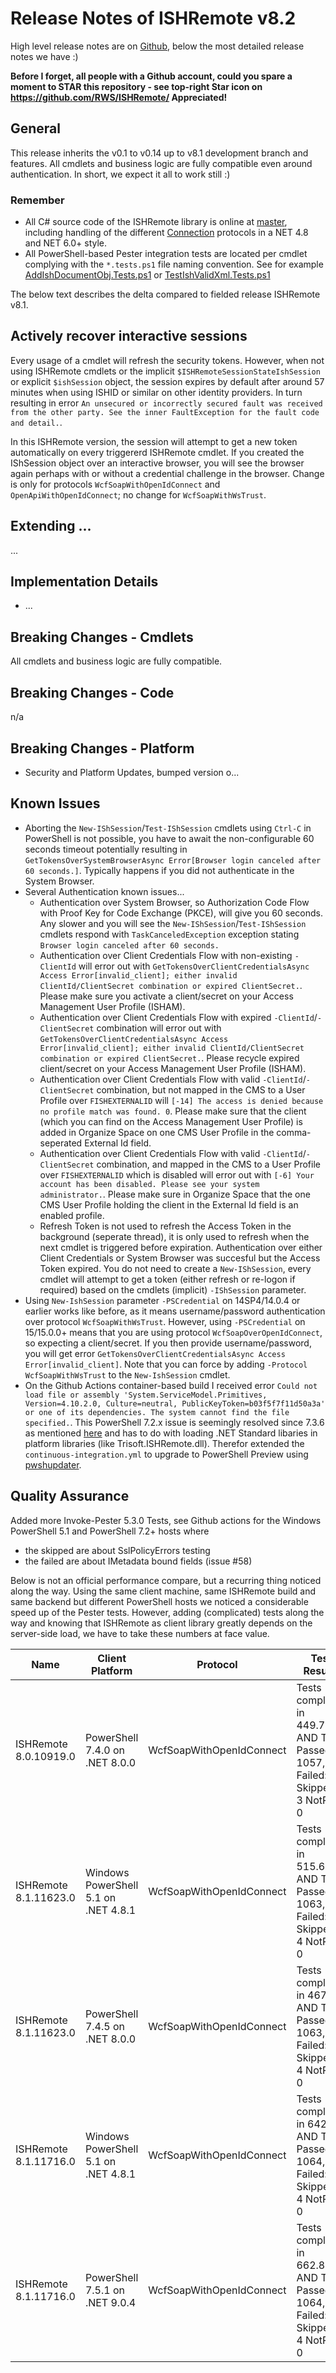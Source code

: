 # Release Notes of ISHRemote v8.2

High level release notes are on [Github](https://github.com/rws/ISHRemote/releases/tag/v8.2), below the most detailed release notes we have :)

**Before I forget, all people with a Github account, could you spare a moment to STAR this repository - see top-right Star icon on https://github.com/RWS/ISHRemote/ Appreciated!**


## General

This release inherits the v0.1 to v0.14 up to v8.1 development branch and features. All cmdlets and business logic are fully compatible even around authentication. In short, we expect it all to work still :)

### Remember
* All C# source code of the ISHRemote library is online at [master](https://github.com/rws/ISHRemote/tree/master/Source/ISHRemote/Trisoft.ISHRemote), including handling of the different [Connection](https://github.com/rws/ISHRemote/tree/master/Source/ISHRemote/Trisoft.ISHRemote/Connection) protocols in a NET 4.8 and NET 6.0+ style.
* All PowerShell-based Pester integration tests are located per cmdlet complying with the `*.tests.ps1` file naming convention. See for example [AddIshDocumentObj.Tests.ps1](https://github.com/rws/ISHRemote/tree/master/Source/ISHRemote/Trisoft.ISHRemote/Cmdlets/DocumentObj/AddIshDocumentObj.Tests.ps1) or [TestIshValidXml.Tests.ps1](https://github.com/rws/ISHRemote/tree/master/Source/ISHRemote/Trisoft.ISHRemote/Cmdlets/FileProcessor/TestIshValidXml.Tests.ps1)

The below text describes the delta compared to fielded release ISHRemote v8.1.


## Actively recover interactive sessions

Every usage of a cmdlet will refresh the security tokens. However, when not using ISHRemote cmdlets or the implicit `$ISHRemoteSessionStateIshSession` or explicit `$ishSession` object, the session expires by default after around 57 minutes when using ISHID or similar on other identity providers. In turn resulting in error `An unsecured or incorrectly secured fault was received from the other party. See the inner FaultException for the fault code and detail.`.

In this ISHRemote version, the session will attempt to get a new token automatically on every triggererd ISHRemote cmdlet. If you created the IShSession object over an interactive browser, you will see the browser again perhaps with or without a credential challenge in the browser. Change is only for protocols `WcfSoapWithOpenIdConnect` and `OpenApiWithOpenIdConnect`; no change for `WcfSoapWithWsTrust`.


## Extending ...

...

## Implementation Details

*  ...


## Breaking Changes - Cmdlets

All cmdlets and business logic are fully compatible.


## Breaking Changes - Code

n/a


## Breaking Changes - Platform

*  Security and Platform Updates, bumped version o...


## Known Issues

* Aborting the `New-IShSession`/`Test-IShSession` cmdlets using `Ctrl-C` in PowerShell is not possible, you have to await the non-configurable 60 seconds timeout potentially resulting in `GetTokensOverSystemBrowserAsync Error[Browser login canceled after 60 seconds.]`. Typically happens if you did not authenticate in the System Browser.
* Several Authentication known issues...
    * Authentication over System Browser, so Authorization Code Flow with Proof Key for Code Exchange (PKCE), will give you 60 seconds. Any slower and you will see the `New-IShSession`/`Test-IShSession` cmdlets respond with `TaskCanceledException` exception stating `Browser login canceled after 60 seconds.`
    * Authentication over Client Credentials Flow with non-existing `-ClientId` will error out with `GetTokensOverClientCredentialsAsync Access Error[invalid_client]; either invalid ClientId/ClientSecret combination or expired ClientSecret.`. Please make sure you activate a client/secret on your Access Management User Profile (ISHAM).
    * Authentication over Client Credentials Flow with expired `-ClientId`/`-ClientSecret` combination will error out with `GetTokensOverClientCredentialsAsync Access Error[invalid_client]; either invalid ClientId/ClientSecret combination or expired ClientSecret.`. Please recycle expired client/secret on your Access Management User Profile (ISHAM).
    * Authentication over Client Credentials Flow with valid `-ClientId`/`-ClientSecret` combination, but not mapped in the CMS to a User Profile over `FISHEXTERNALID` will `[-14] The access is denied because no profile match was found. 0`. Please make sure that the client (which you can find on the Access Management User Profile) is added in Organize Space on one CMS User Profile in the comma-seperated External Id field.
    * Authentication over Client Credentials Flow with valid `-ClientId`/`-ClientSecret` combination, and mapped in the CMS to a User Profile over `FISHEXTERNALID` which is disabled will error out with `[-6] Your account has been disabled. Please see your system administrator.`. Please make sure in Organize Space that the one CMS User Profile holding the client in the External Id field is an enabled profile.
    * Refresh Token is not used to refresh the Access Token in the background (seperate thread), it is only used to refresh when the next cmdlet is triggered before expiration. Authentication over either Client Credentials or System Browser was succesful but the Access Token expired. You do not need to create a `New-IShSession`, every cmdlet will attempt to get a token (either refresh or re-logon if required) based on the cmdlets (implicit) `-IShSession` parameter. 
* Using `New-IshSession` parameter `-PSCredential` on 14SP4/14.0.4 or earlier works like before, as it means username/password authentication over protocol `WcfSoapWithWsTrust`.  However, using `-PSCredential` on 15/15.0.0+ means that you are using protocol `WcfSoapOverOpenIdConnect`, so expecting a client/secret. If you then provide username/password, you will get error `GetTokensOverClientCredentialsAsync Access Error[invalid_client]`. Note that you can force by adding `-Protocol WcfSoapWithWsTrust` to the `New-IshSession` cmdlet.
* On the Github Actions container-based build I received error `Could not load file or assembly 'System.ServiceModel.Primitives, Version=4.10.2.0, Culture=neutral, PublicKeyToken=b03f5f7f11d50a3a' or one of its dependencies. The system cannot find the file specified.`. This PowerShell 7.2.x issue is seemingly resolved since 7.3.6 as mentioned [here](https://github.com/dotnet/wcf/issues/2862) and has to do with loading .NET Standard libaries in platform libraries (like Trisoft.ISHRemote.dll). Therefor extended the `continuous-integration.yml` to upgrade to PowerShell Preview using [pwshupdater](https://github.com/marketplace/actions/pwshupdater).


## Quality Assurance

Added more Invoke-Pester 5.3.0 Tests, see Github actions for the Windows PowerShell 5.1 and PowerShell 7.2+ hosts where
* the skipped are about SslPolicyErrors testing
* the failed are about IMetadata bound fields (issue #58)

Below is not an official performance compare, but a recurring thing noticed along the way. Using the same client machine, same ISHRemote build and same backend but different PowerShell hosts we noticed a considerable speed up of the Pester tests. However, adding (complicated) tests along the way and knowing that ISHRemote as client library greatly depends on the server-side load, we have to take these numbers at face value.

| Name                     | Client Platform                     | Protocol       | Test Results         |
|--------------------------|-------------------------------------|----------------------|----------------|
| ISHRemote 8.0.10919.0    | PowerShell 7.4.0 on .NET 8.0.0 | WcfSoapWithOpenIdConnect | Tests completed in 449.72s AND Tests Passed: 1057, Failed: 0, Skipped: 3 NotRun: 0 |
| ISHRemote 8.1.11623.0    | Windows PowerShell 5.1 on .NET 4.8.1  | WcfSoapWithOpenIdConnect | Tests completed in 515.62s AND Tests Passed: 1063, Failed: 0, Skipped: 4 NotRun: 0 |
| ISHRemote 8.1.11623.0    | PowerShell 7.4.5 on .NET 8.0.0 | WcfSoapWithOpenIdConnect | Tests completed in 467s AND Tests Passed: 1063, Failed: 0, Skipped: 4 NotRun: 0 |
| ISHRemote 8.1.11716.0    | Windows PowerShell 5.1 on .NET 4.8.1  | WcfSoapWithOpenIdConnect | Tests completed in 642.2s AND Tests Passed: 1064, Failed: 0, Skipped: 4 NotRun: 0 |
| ISHRemote 8.1.11716.0    | PowerShell 7.5.1 on .NET 9.0.4  | WcfSoapWithOpenIdConnect | Tests completed in 662.81s AND Tests Passed: 1064, Failed: 0, Skipped: 4 NotRun: 0 |

